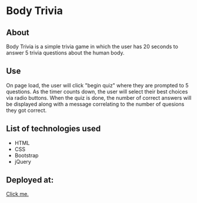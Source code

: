 # Body Trivia

## About
Body Trivia is a simple trivia game in which the user has 20 seconds to answer 5 trivia questions about the human body. 

## Use
On page load, the user will click "begin quiz" where they are prompted to 5 questions. As the timer counts down, the user will select their best choices via radio buttons. When the quiz is done, the number of correct answers will be displayed along with a message correlating to the number of quesions they got correct.

## List of technologies used
* HTML
* CSS
* Bootstrap
* jQuery

## Deployed at:
[Click me.](https://jottobot.github.io/TriviaGame/)



